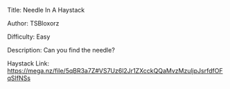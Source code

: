 Title: Needle In A Haystack

Author: TSBloxorz

Difficulty: Easy

Description: Can you find the needle?

Haystack Link: https://mega.nz/file/5qBR3a7Z#VS7Uz6l2Jr1ZXcckQQaMvzMzuljpJsrfdfOFqSIfNSs
